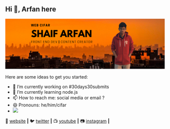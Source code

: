 ## Hi 👋, Arfan here

<img src="https://raw.githubusercontent.com/ShaifArfan/ShaifArfan/master/ShaifArfan-banner.png"> 

Here are some ideas to get you started:

- 🔭 I’m currently working on #30days30submits
- 🌱 I’m currently learning node.js
- 📫 How to reach me: social media or email ?
- 😄 Pronouns: he/him/cifar
- <a href="https://www.youtube.com/channel/UCdxaLo9ALJgXgOUDURRPGiQ?sub_confirmation=1">
    <img src="https://img.shields.io/youtube/views/ZFQkb26UD1Y?label=YouTube&logo=YouTube&style=for-the-badge?label=YouTube&logo=YouTube&style=for-the-badge" />
  </a>

🏡 [website][website] **|** 
🐦 [twitter][twitter] **|** 
📺 [youtube][youtube] **|** 
📷 [instagram][instagram] **|** 


[website]: https://webcifar.com
[twitter]: https://twitter.com/webcifar
[youtube]: https://youtube.com/channel/UCdxaLo9ALJgXgOUDURRPGiQ
[instagram]: https://instagram.com/web_cifar

